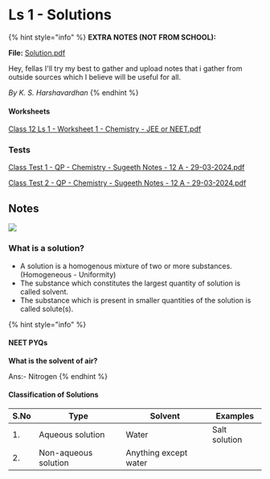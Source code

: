 # Ls 1 - Solutions

{% hint style="info" %}
**EXTRA NOTES (NOT FROM SCHOOL):**

**File:** [Solution.pdf](https://res.craft.do/user/full/34ae8ebc-d508-7305-20e2-17e06364862c/doc/bebb365f-d340-4b5a-8457-e20b221441b2/bed305f7-6888-4ed1-b8f2-69c52abe2e03)

Hey, fellas I'll try my best to gather and upload notes that i gather from outside sources which I believe will be useful for all.

_By K. S. Harshavardhan_
{% endhint %}

#### Worksheets

[Class 12 Ls 1 - Worksheet 1 - Chemistry - JEE or NEET.pdf](https://res.craft.do/user/full/34ae8ebc-d508-7305-20e2-17e06364862c/doc/bebb365f-d340-4b5a-8457-e20b221441b2/DCEE362E-A836-4589-B082-44239237955F\_2/beDUSIJKyGAsyExjDGKcOkI78zVSVo0V9kdxJvYLbN8z/WS1%20CHEM%201.pdf)

### Tests

[Class Test 1 - QP - Chemistry - Sugeeth Notes - 12 A - 29-03-2024.pdf](https://drive.google.com/file/d/11MCth0QuvxYSGosrOBu\_ObgYrpXJuhFv/view?usp=drivesdk)

[Class Test 2 - QP - Chemistry - Sugeeth Notes - 12 A - 29-03-2024.pdf](https://drive.google.com/file/d/1UC5tIv0VEp-6rAAwmrR7GX0XriydJGfL/view?usp=drivesdk)

## Notes

![](https://images.unsplash.com/photo-1617155093730-a8bf47be792d?crop=entropy\&cs=tinysrgb\&fit=max\&fm=jpg\&ixid=M3wxNDIyNzR8MHwxfHNlYXJjaHw0fHxiZWFrZXJzfGVufDB8fHx8MTcwOTU2NjY5MXww\&ixlib=rb-4.0.3\&q=80\&w=1080)

### What is a solution?

* A solution is a homogenous mixture of two or more substances. (Homogeneous - Uniformity)
* The substance which constitutes the largest quantity of solution is called solvent.
* The substance which is present in smaller quantities of the solution is called solute(s).

{% hint style="info" %}
#### NEET PYQs

**What is the solvent of air?**

Ans:- Nitrogen
{% endhint %}

#### Classification of Solutions

| **S.No** | **Type**             | **Solvent**           | **Examples**  |
| -------- | -------------------- | --------------------- | ------------- |
| 1.       | Aqueous solution     | Water                 | Salt solution |
| 2.       | Non-aqueous solution | Anything except water |               |
